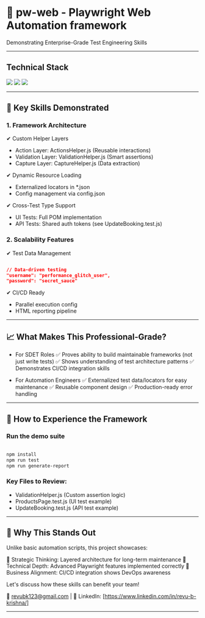 # 🚀 pw-web - Playwright Web Automation framework

Demonstrating Enterprise-Grade Test Engineering Skills

---
## Technical Stack

<img src="https://img.shields.io/badge/Playwright-2E3A8C?logo=playwright">

<img src="https://img.shields.io/badge/JavaScript-ES6+-F7DF1E">

<img src="https://img.shields.io/badge/CI/CD-GitHub_Actions-2088FF">

---

## 🌟 Key Skills Demonstrated

### 1. Framework Architecture

✔ Custom Helper Layers

- Action Layer: ActionsHelper.js (Reusable interactions)
- Validation Layer: ValidationHelper.js (Smart assertions)
- Capture Layer: CaptureHelper.js (Data extraction)

✔ Dynamic Resource Loading

- Externalized locators in *.json
- Config management via config.json

✔ Cross-Test Type Support

- UI Tests: Full POM implementation
- API Tests: Shared auth tokens (see UpdateBooking.test.js)


### 2. Scalability Features

✔ Test Data Management

```json

// Data-driven testing
"username": "performance_glitch_user",
"password": "secret_sauce" 

```

✔ CI/CD Ready

- Parallel execution config
- HTML reporting pipeline

---

## 📈 What Makes This Professional-Grade?

- For SDET Roles
✅ Proves ability to build maintainable frameworks (not just write tests)
✅ Shows understanding of test architecture patterns
✅ Demonstrates CI/CD integration skills

- For Automation Engineers
✅ Externalized test data/locators for easy maintenance
✅ Reusable component design
✅ Production-ready error handling

---

## 🚀 How to Experience the Framework

### Run the demo suite

```bash

npm install
npm run test
npm run generate-report

```

### Key Files to Review:

- ValidationHelper.js (Custom assertion logic)
- ProductsPage.test.js (UI test example)
- UpdateBooking.test.js (API test example)

---

## 📌 Why This Stands Out

Unlike basic automation scripts, this project showcases:

🔹 Strategic Thinking: Layered architecture for long-term maintenance
🔹 Technical Depth: Advanced Playwright features implemented correctly
🔹 Business Alignment: CI/CD integration shows DevOps awareness

Let's discuss how these skills can benefit your team!

📧 revubk123@gmail.com | 🔗 LinkedIn: [https://www.linkedin.com/in/revu-b-krishna/]

---
